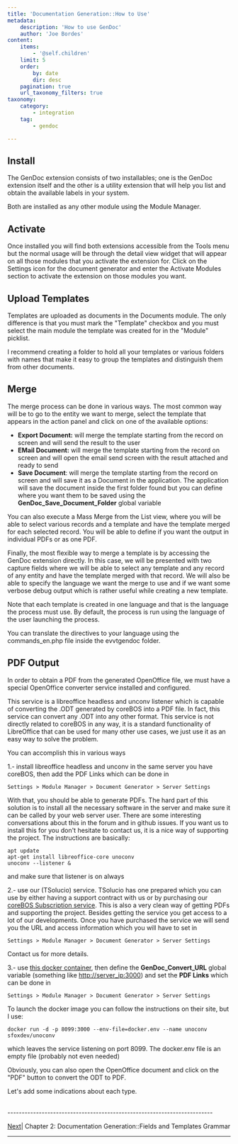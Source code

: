 ```yaml
---
title: 'Documentation Generation::How to Use'
metadata:
    description: 'How to use GenDoc'
    author: 'Joe Bordes'
content:
    items:
        - '@self.children'
    limit: 5
    order:
        by: date
        dir: desc
    pagination: true
    url_taxonomy_filters: true
taxonomy:
    category:
        - integration
    tag:
        - gendoc

---
```


## Install
The GenDoc extension consists of two installables; one is the GenDoc extension itself and the other is a utility extension that will help you list and obtain the available labels in your system.

Both are installed as any other module using the Module Manager.

## Activate
Once installed you will find both extensions accessible from the Tools menu but the normal usage will be through the detail view widget that will appear on all those modules that you activate the extension for. Click on the Settings icon for the document generator and enter the Activate Modules section to activate the extension on those modules you want.

## Upload Templates
Templates are uploaded as documents in the Documents module. The only difference is that you must mark the "Template" checkbox and you must select the main module the template was created for in the "Module" picklist.

I recommend creating a folder to hold all your templates or various folders with names that make it easy to group the templates and distinguish them from other documents.

## Merge
The merge process can be done in various ways. The most common way will be to go to the entity we want to merge, select the template that appears in the action panel and click on one of the available options:

-   **Export Document:** will merge the template starting from the record on screen and will send the result to the user
-  **EMail Document:** will merge the template starting from the record on screen and will open the email send screen with the result attached and ready to send
-   **Save Document**: will merge the template starting from the record on screen and will save it as a Document in the application. The application will save the document inside the first folder found but you can define where you want them to be saved using the **GenDoc_Save_Document_Folder** global variable

You can also execute a Mass Merge from the List view, where you will be able to select various records and a template and have the template merged for each selected record. You will be able to define if you want the output in individual PDFs or as one PDF.

Finally, the most flexible way to merge a template is by accessing the GenDoc extension directly. In this case, we will be presented with two capture fields where we will be able to select any template and any record of any entity and have the template merged with that record. We will also be able to specify the language we want the merge to use and if we want some verbose debug output which is rather useful while creating a new template.

Note that each template is created in one language and that is the language the process must use. By default, the process is run using the language of the user launching the process.

You can translate the directives to your language using the commands_en.php file inside the evvtgendoc folder.

## PDF Output
In order to obtain a PDF from the generated OpenOffice file, we must have a special OpenOffice converter service installed and configured.

This service is a libreoffice headless and unconv listener which is capable of converting the .ODT generated by coreBOS into a PDF file. In fact, this service can convert any .ODT into any other format. This service is not directly related to coreBOS in any way, it is a standard functionality of LibreOffice that can be used for many other use cases, we just use it as an easy way to solve the problem.

You can accomplish this in various ways

1.- install libreoffice headless and unconv in the same server you have coreBOS, then add the PDF Links which can be done in

```
Settings > Module Manager > Document Generator > Server Settings
```
With that, you should be able to generate PDFs. The hard part of this solution is to install all the necessary software in the server and make sure it can be called by your web server user. There are some interesting conversations about this in the forum and in github issues. If you want us to install this for you don't hesitate to contact us, it is a nice way of supporting the project. The instructions are basically:

```
apt update
apt-get install libreoffice-core unoconv
unoconv --listener &
```

and make sure that listener is on always

2.- use our (TSolucio) service. TSolucio has one prepared which you can use by either having a support contract with us or by purchasing our [coreBOS Subscription service](https://blog.corebos.org/blog/corebossubscription). This is also a very clean way of getting PDFs and supporting the project. Besides getting the service you get access to a lot of our developments. Once you have purchased the service we will send you the URL and access information which you will have to set in

```
Settings > Module Manager > Document Generator > Server Settings
```
Contact us for more details.

3.- use [this docker container](https://github.com/sfoxdev/docker-unoconv), then define the **GenDoc_Convert_URL** global variable (something like [http://server_ip:3000](http://server_ip:3000/)) and set the **PDF Links** which can be done in
```
Settings > Module Manager > Document Generator > Server Settings
```
To launch the docker image you can follow the instructions on their site, but I use:
```
docker run -d -p 8099:3000 --env-file=docker.env --name unoconv sfoxdev/unoconv
```
which leaves the service listening on port 8099. The docker.env file is an empty file (probably not even needed)

Obviously, you can also open the OpenOffice document and click on the "PDF" button to convert the ODT to PDF.

Let's add some indications about each type.


<br>
------------------------------------------------------------------------

[Next](../04.gramatica)| Chapter 2: Documentation Generation::Fields and Templates Grammar

------------------------------------------------------------------------